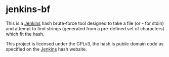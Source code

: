 jenkins-bf
==========

This is a [Jenkins][jenkins] hash brute-force tool designed to take a file
(or - for stdin) and attempt to find strings (generated from a pre-defined set
of characters) which fit the hash.

This project is licensed under the GPLv3, the hash is public domain code as
specified on the [Jenkins][jenkins] hash website.

[jenkins]: http://www.burtleburtle.net/bob/hash/doobs.html
